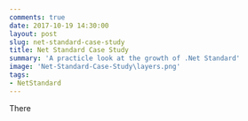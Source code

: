 ```yaml
---
comments: true
date: 2017-10-19 14:30:00
layout: post
slug: net-standard-case-study
title: Net Standard Case Study
summary: 'A practicle look at the growth of .Net Standard'
image: 'Net-Standard-Case-Study\layers.png'
tags:
- NetStandard
---
```


There
